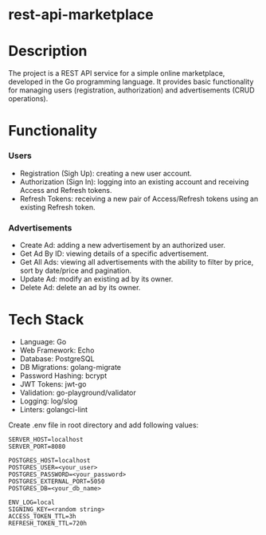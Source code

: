 # rest-api-marketplace

# Description
The project is a REST API service for a simple online marketplace, developed in the Go programming language. It provides basic functionality for managing users (registration, authorization) and advertisements (CRUD operations).

# Functionality
### Users
- Registration (Sigh Up): creating a new user account.
- Authorization (Sign In): logging into an existing account and receiving Access and Refresh tokens.
- Refresh Tokens: receiving a new pair of Access/Refresh tokens using an existing Refresh token.
### Advertisements
- Create Ad: adding a new advertisement by an authorized user.
- Get Ad By ID: viewing details of a specific advertisement.
- Get All Ads: viewing all advertisements with the ability to filter by price, sort by date/price and pagination.
- Update Ad: modify an existing ad by its owner.
- Delete Ad: delete an ad by its owner.

# Tech Stack
- Language: Go
- Web Framework: Echo
- Database: PostgreSQL
- DB Migrations: golang-migrate
- Password Hashing: bcrypt
- JWT Tokens: jwt-go
- Validation: go-playground/validator
- Logging: log/slog
- Linters: golangci-lint

Create .env file in root directory and add following values:
```env
SERVER_HOST=localhost
SERVER_PORT=8080

POSTGRES_HOST=localhost
POSTGRES_USER=<your_user>
POSTGRES_PASSWORD=<your_password>
POSTGRES_EXTERNAL_PORT=5050
POSTGRES_DB=<your_db_name>

ENV_LOG=local
SIGNING_KEY=<random string>
ACCESS_TOKEN_TTL=3h
REFRESH_TOKEN_TTL=720h
```

